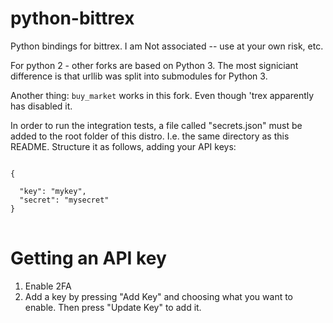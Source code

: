 python-bittrex
==============

Python bindings for bittrex.  I am Not associated -- use at your own risk, etc.

For python 2 - other forks are based on Python 3. The most signiciant
difference is that urllib was split into submodules for Python 3.

Another thing: `buy_market` works in this fork. Even though 'trex
apparently has disabled it.

In order to run the integration tests, a file called "secrets.json"
must be added to the root folder of this distro. I.e. the same
directory as this README.
Structure it as follows, adding your API keys:
<pre>
<code>
{

  "key": "mykey",
  "secret": "mysecret"
}
</code>
</pre>

# Getting an API key

1. Enable 2FA
2. Add a key by pressing "Add Key" and choosing what you want to
   enable. Then press "Update Key" to add it.
